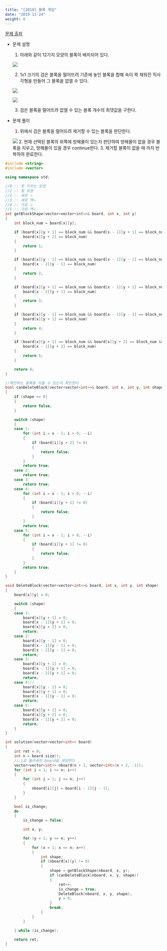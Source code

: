 ```yaml
---
title: "[2019] 블록 게임"
date: "2019-11-24"
weight: 8
---
```


[문제 출처](https://programmers.co.kr/learn/courses/30/lessons/42894)

- 문제 설명
	1. 아래와 같이 12가지 모양의 블록이 배치되어 있다.

	![](/images/block-game1.png)

	2. 1x1 크기의 검은 블록을 떨어뜨려 기존에 놓인 블록을 합해 속이 꽉 채워진 직사각형을 만들어 그 블록을 없앨 수 있다.

	![](/images/block-game2.png)

	![](/images/block-game3.png)
	
	3. 검은 블록을 떨어뜨려 없앨 수 있는 블록 개수의 최댓값을 구한다.
	
- 문제 풀이 
	1. 위에서 검은 블록을 떨어뜨려 제거할 수 있는 블록을 판단한다.
	
	![](/images/block-game4.png)
	2. 현재 선택된 블록의 위쪽에 방해물이 있는지 판단하여 방해물이 없을 경우 블록을 지우고, 방해물이 있을 경우 continue한다.
	3. 제거할 블록이 없을 때 까지 반복하여 완료한다.
	
```cpp
#include <string>
#include <vector>

using namespace std;

//0 :: 못 지우는 모양
//1 :: 철 모양
//2 :: 세로 ㄴ
//3 :: 세로 역ㄴ
//4 :: 가로 ㄴ
//5 :: 가로 역ㄴ
int getBlockShape(vector<vector<int>>& board, int x, int y)
{
	int block_num = board[x][y];

	if (board[x][y + 1] == block_num && board[x - 1][y + 1] == block_num &&
		board[x][y + 2] == block_num)
	{
		return 1;
	}

	if (board[x][y - 1] == block_num && board[x - 1][y - 1] == block_num &&
		board[x - 2][y - 1] == block_num)
	{
		return 2;
	}

	if (board[x][y + 1] == block_num && board[x - 1][y + 1] == block_num &&
		board[x - 2][y + 1] == block_num)
	{
		return 3;
	}

	if (board[x][y - 1] == block_num && board[x - 1][y - 1] == block_num &&
		board[x][y + 1] == block_num)
	{
		return 4;
	}

	if (board[x][y + 1] == block_num && board[x][y + 2] == block_num &&
		board[x - 1][y + 2] == block_num)
	{
		return 5;
	}

	return 0;
}

//확인하는 블록을 지울 수 있는지 확인한다
bool canDeleteBlock(vector<vector<int>>& board, int x, int y, int shape)
{
	if (shape == 0)
	{
		return false;
	}

	switch (shape)
	{
	case 1:
		for (int i = x - 1; i > 0; --i)
		{
			if (board[i][y + 2] != 0)
			{
				return false;
			}
		}
		return true;
	case 2:
		return true;
	case 3:
		return true;
	case 4:
		for (int i = x - 1; i > 0; --i)
		{
			if (board[i][y + 1] != 0)
			{
				return false;
			}
		}
		return true;
	case 5:
		for (int i = x - 1; i > 0; --i)
		{
			if (board[i][y + 1] != 0)
			{
				return false;
			}
		}
		return true;
	}
}

void DeleteBlock(vector<vector<int>>& board, int x, int y, int shape)
{
	board[x][y] = 0;

	switch (shape)
	{
	case 1:
		board[x][y + 1] = 0;
		board[x - 1][y + 1] = 0;
		board[x][y + 2] = 0;
		return;
	case 2:
		board[x][y - 1] = 0;
		board[x - 1][y - 1] = 0;
		board[x - 2][y - 1] = 0;
		return;
	case 3:
		board[x][y + 1] = 0;
		board[x - 1][y + 1] = 0;
		board[x - 2][y + 1] = 0;
		return;
	case 4://
		board[x][y - 1] = 0;
		board[x][y + 1] = 0;
		board[x - 1][y - 1] = 0;
		return;
	case 5:
		board[x][y + 1] = 0;
		board[x][y + 2] = 0;
		board[x - 1][y + 2] = 0;
		return;
	}
}

int solution(vector<vector<int>> board)
{
	int ret = 0;
	int n = board.size();
	//-1로 둘러싸인 board을 생성한다
	vector<vector<int>> nboard(n + 2, vector<int>(n + 2, -1));
	for (int i = 1; i <= n; i++)
	{
		for (int j = 1; j <= n; j++)
		{
			nboard[i][j] = board[i - 1][j - 1];
		}
	}

	bool is_change;
	do
	{
		is_change = false;

		int x, y;

		for (y = 1; y <= n; y++)
		{
			for (x = 1; x <= n; x++)
			{
				int shape;
				if (nboard[x][y] != 0)
				{
					shape = getBlockShape(nboard, x, y);
					if (canDeleteBlock(nboard, x, y, shape))
					{
						ret++;
						is_change = true;
						DeleteBlock(nboard, x, y, shape);
						y = 0;
					}
					break;
				}
			}
		}

	} while (is_change);

	return ret;
}
```